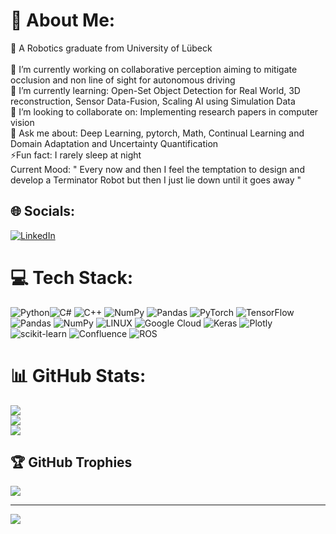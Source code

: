 # 💫 About Me:
🔭 A Robotics graduate from University of Lübeck <br><br>💪 I’m currently working on collaborative perception aiming to mitigate occlusion and non line of sight for autonomous driving <br>🌱 I’m currently learning: Open-Set Object Detection for Real World, 3D reconstruction, Sensor Data-Fusion, Scaling AI using Simulation Data<br>🤝 I’m looking to collaborate on: Implementing research papers in computer vision <br>💬 Ask me about: Deep Learning, pytorch, Math, Continual Learning and Domain Adaptation and Uncertainty Quantification <br>⚡Fun fact: I rarely sleep at night<br> Current Mood: " Every now and then I feel the temptation to design and develop a Terminator Robot but then I just lie down until it goes away "<br>


## 🌐 Socials:
[![LinkedIn](https://img.shields.io/badge/LinkedIn-%230077B5.svg?logo=linkedin&logoColor=white)](https://linkedin.com/in/linkedin.com/in/abhishekdinkarjagtap) 

# 💻 Tech Stack:
 ![Python](https://img.shields.io/badge/python-3670A0?style=for-the-badge&logo=python&logoColor=ffdd54)![C#](https://img.shields.io/badge/c%23-%23239120.svg?style=for-the-badge&logo=c-sharp&logoColor=white) ![C++](https://img.shields.io/badge/c++-%2300599C.svg?style=for-the-badge&logo=c%2B%2B&logoColor=white)  ![NumPy](https://img.shields.io/badge/numpy-%23013243.svg?style=for-the-badge&logo=numpy&logoColor=white) ![Pandas](https://img.shields.io/badge/pandas-%23150458.svg?style=for-the-badge&logo=pandas&logoColor=white) ![PyTorch](https://img.shields.io/badge/PyTorch-%23EE4C2C.svg?style=for-the-badge&logo=PyTorch&logoColor=white) ![TensorFlow](https://img.shields.io/badge/TensorFlow-%23FF6F00.svg?style=for-the-badge&logo=TensorFlow&logoColor=white) ![Pandas](https://img.shields.io/badge/pandas-%23150458.svg?style=for-the-badge&logo=pandas&logoColor=white) ![NumPy](https://img.shields.io/badge/numpy-%23013243.svg?style=for-the-badge&logo=numpy&logoColor=white) ![LINUX](https://img.shields.io/badge/Linux-FCC624?style=for-the-badge&logo=linux&logoColor=black) ![Google Cloud](https://img.shields.io/badge/Google%20Cloud-%234285F4.svg?style=for-the-badge&logo=google-cloud&logoColor=white) ![Keras](https://img.shields.io/badge/Keras-%23D00000.svg?style=for-the-badge&logo=Keras&logoColor=white) ![Plotly](https://img.shields.io/badge/Plotly-%233F4F75.svg?style=for-the-badge&logo=plotly&logoColor=white) ![scikit-learn](https://img.shields.io/badge/scikit--learn-%23F7931E.svg?style=for-the-badge&logo=scikit-learn&logoColor=white) ![Confluence](https://img.shields.io/badge/confluence-%23172BF4.svg?style=for-the-badge&logo=confluence&logoColor=white) ![ROS](https://img.shields.io/badge/ros-%230A0FF9.svg?style=for-the-badge&logo=ros&logoColor=white)
# 📊 GitHub Stats:
![](https://github-readme-stats.vercel.app/api?username=abhishekjagtap1&theme=dark&hide_border=false&include_all_commits=false&count_private=true)<br/>
![](https://github-readme-streak-stats.herokuapp.com/?user=abhishekjagtap1&theme=dark&hide_border=false)<br/>
![](https://github-readme-stats.vercel.app/api/top-langs/?username=abhishekjagtap1&theme=dark&hide_border=false&include_all_commits=false&count_private=true&layout=compact)

## 🏆 GitHub Trophies
![](https://github-profile-trophy.vercel.app/?username=abhishekjagtap1&theme=radical&no-frame=false&no-bg=true&margin-w=4)

---
[![](https://visitcount.itsvg.in/api?id=abhishekjagtap1&icon=0&color=0)](https://visitcount.itsvg.in)

